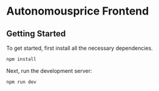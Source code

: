 # Autonomousprice Frontend

## Getting Started

To get started, first install all the necessary dependencies.

```bash  
npm install
```

Next, run the development server:

```bash
npm run dev
```